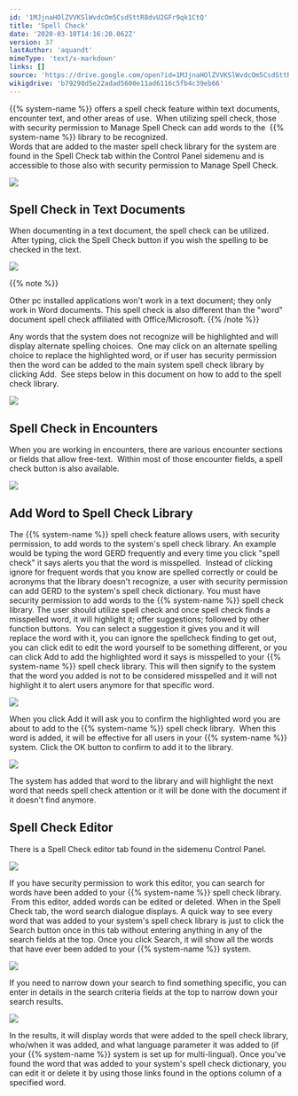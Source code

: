 ```yaml
---
id: '1MJjnaHOlZVVKSlWvdcOm5CsdSttR8dvU2GFr9qk1CtQ'
title: 'Spell Check'
date: '2020-03-10T14:16:20.062Z'
version: 37
lastAuthor: 'aquandt'
mimeType: 'text/x-markdown'
links: []
source: 'https://drive.google.com/open?id=1MJjnaHOlZVVKSlWvdcOm5CsdSttR8dvU2GFr9qk1CtQ'
wikigdrive: 'b79298d5e22adad5600e11ad6116c5fb4c39eb66'
---
```

{{% system-name %}} offers a spell check feature within text documents, encounter text, and other areas of use.  When utilizing spell check, those with security permission to Manage Spell Check can add words to the  {{% system-name %}} library to be recognized.    
Words that are added to the master spell check library for the system are found in the Spell Check tab within the Control Panel sidemenu and is accessible to those also with security permission to Manage Spell Check.


![](../spell-check.assets/11dd35dc4035cc50114d4886013e111d.png)



## **Spell Check in Text Documents**

When documenting in a text document, the spell check can be utilized.  After typing, click the Spell Check button if you wish the spelling to be checked in the text.


![](../spell-check.assets/c0163f042e43d0ef156be768ed9b4fb2.png)


{{% note %}}

Other pc installed applications won't work in a text document; they only work in Word documents. This spell check is also different than the "word" document spell check affiliated with Office/Microsoft.
{{% /note %}}

Any words that the system does not recognize will be highlighted and will display alternate spelling choices.  One may click on an alternate spelling choice to replace the highlighted word, or if user has security permission then the word can be added to the main system spell check library by clicking Add.  See steps below in this document on how to add to the spell check library.


![](../spell-check.assets/18e7852e770d32623b23eef973a271a7.png)



## **Spell Check in Encounters**

When you are working in encounters, there are various encounter sections or fields that allow free-text.  Within most of those encounter fields, a spell check button is also available.


![](../spell-check.assets/bd6aee7e77e43af94a478719452659b4.png)


## **Add Word to Spell Check Library**

The {{% system-name %}} spell check feature allows users, with security permission, to add words to the system's spell check library. An example would be typing the word GERD frequently and every time you click "spell check" it says alerts you that the word is misspelled.  Instead of clicking ignore for frequent words that you know are spelled correctly or could be acronyms that the library doesn't recognize, a user with security permission can add GERD to the system's spell check dictionary.
You must have security permission to add words to the {{% system-name %}} spell check library.
The user should utilize spell check and once spell check finds a misspelled word, it will highlight it; offer suggestions; followed by other function buttons.  You can select a suggestion it gives you and it will replace the word with it, you can ignore the spellcheck finding to get out, you can click edit to edit the word yourself to be something different, or you can click Add to add the highlighted word it says is misspelled to your {{% system-name %}} spell check library. This will then signify to the system that the word you added is not to be considered misspelled and it will not highlight it to alert users anymore for that specific word.


![](../spell-check.assets/297351fef0ec13af31b9f0b02dfa1078.png)


When you click Add it will ask you to confirm the highlighted word you are about to add to the {{% system-name %}} spell check library.  When this word is added, it will be effective for all users in your {{% system-name %}} system. Click the OK button to confirm to add it to the library.


![](../spell-check.assets/7b631eac0f54da030df05074deb41a5a.png)


The system has added that word to the library and will highlight the next word that needs spell check attention or it will be done with the document if it doesn't find anymore.

## **Spell Check Editor**

There is a Spell Check editor tab found in the sidemenu Control Panel.


![](../spell-check.assets/7070459d91f4a72182798afc753629b2.png)


If you have security permission to work this editor, you can search for words have been added to your {{% system-name %}} spell check library.  From this editor, added words can be edited or deleted. When in the Spell Check tab, the word search dialogue displays.
A quick way to see every word that was added to your system's spell check library is just to click the Search button once in this tab without entering anything in any of the search fields at the top. Once you click Search, it will show all the words that have ever been added to your {{% system-name %}} system.


![](../spell-check.assets/8204768d3984e96568dfbf194eef6d96.png)


If you need to narrow down your search to find something specific, you can enter in details in the search criteria fields at the top to narrow down your search results.


![](../spell-check.assets/adfc19309bfef07abcc1e1f5a06020ce.png)


In the results, it will display words that were added to the spell check library, who/when it was added, and what language parameter it was added to (if your {{% system-name %}} system is set up for multi-lingual).
Once you've found the word that was added to your system's spell check dictionary, you can edit it or delete it by using those links found in the options column of a specified word.

